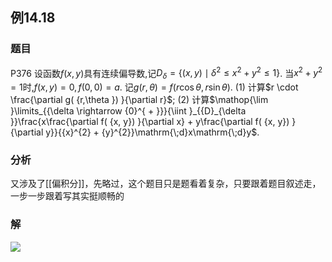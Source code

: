 ## 例14.18
### 题目
P376 设函数$f( {x, y})$具有连续偏导数,记${D}_{\delta } = \{ {( {x, y}) \mid {\delta }^{2} \leq {x}^{2} + {y}^{2} \leq 1}\}$. 
当${x}^{2} + {y}^{2} = 1$时,$f( {x, y}) = 0, f( {0,0}) = a$.
记$g( {r,\theta }) = f( {r\cos \theta , r\sin \theta })$.
(1) 计算$r \cdot \frac{\partial g( {r,\theta }) }{\partial r}$;
(2) 计算$\mathop{\lim }\limits_{{\delta \rightarrow {0}^{ + }}}{\iint }_{{D}_{\delta }}\frac{x\frac{\partial f( {x, y}) }{\partial x} + y\frac{\partial f( {x, y}) }{\partial y}}{{x}^{2} + {y}^{2}}\mathrm{\;d}x\mathrm{\;d}y$.
### 分析
又涉及了[[偏积分]]，先略过，这个题目只是题看着复杂，只要跟着题目叙述走，一步一步跟着写其实挺顺畅的
### 解
![](https://img.hwenyi.tech/202410271650453.webp)
